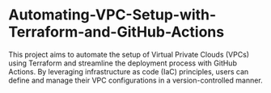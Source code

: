# Automating-VPC-Setup-with-Terraform-and-GitHub-Actions

This project aims to automate the setup of Virtual Private Clouds (VPCs) using Terraform and streamline the deployment process with GitHub Actions. By leveraging infrastructure as code (IaC) principles, users can define and manage their VPC configurations in a version-controlled manner.
